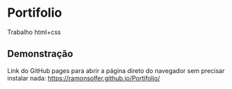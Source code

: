 # Portifolio
Trabalho html+css


## Demonstração

Link do GitHub pages para abrir a página direto do navegador sem precisar instalar nada: https://ramonsolfer.github.io/Portifolio/
